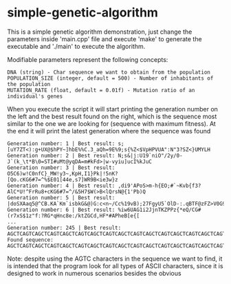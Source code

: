 # simple-genetic-algorithm

This is a simple genetic algorithm demonstration, just change the parameters inside 'main.cpp' file and execute 'make' to generate the executable and './main' to execute the algorithm.

Modifiable parameters represent the following concepts:

	DNA (string) - Char sequence we want to obtain from the population
	POPULATION_SIZE (integer, default = 500) - Number of inhabitants of the population
	MUTATION_RATE (float, default = 0.01f) - Mutation ratio of an individual's genes

When you execute the script it will start printing the generation number on the left and the best result found on the right, which is the sequence most similar to the one we are looking for (sequence with maximum fitness). At the end it will print the latest generation where the sequence was found

	Generation number: 1 | Best result: s;[uY7ZT<):g+UX@$hPY~]hbE%%C.3_aQh=9E%9;s{%Z<$VpHPVUA":N"3?SZ<}UMYLH
	Generation number: 2 | Best result: N;s&|j:U19`niO"/2y/0-J`(k_\t*B\0=STI#uMt@yqDA=m#kFd>|w-vyiu]ucI%kJuC
	Generation number: 3 | Best result: O5C6)w!C0nfC}_MW!y3~,KpH,I1}Pk|!5nK?[Qo.cKG6#7=^%$E01[44e,s7]WR9B<ie3w}z
	Generation number: 4 | Best result: ,di9'APoS>m-h{EO;#`~Kvb{f3?AlC*U!^FrRu8+cKG6#7=^/&5H7$W(>B<lQrsN@{1'Pb)Q
	Generation number: 5 | Best result: |doSXAaq5@^CB.KA`Km`isbkG&@)G:c<n~/Cc%19vB);27FgyU5`OlD-:.qBTF@zFZ>V0G9U
	Generation number: 6 | Best result: %iw6UAG1i2JjnTKZPPz{*eQ/CG#(r7xS$1z"f:?RG*qHnc8e:/ktZGCd,HF*#APheB[e{[
	...
	Generation number: 245 | Best result: AGCTCAGTCAGCTCAGTCAGCTCAGTCAGCTCAGTCAGCTCAGTCAGCTCAGTCAGCTCAGTCAGCTCAGTC
	Found sequence: AGCTCAGTCAGCTCAGTCAGCTCAGTCAGCTCAGTCAGCTCAGTCAGCTCAGTCAGCTCAGTCAGCTCAGTC

Note: despite using the AGTC characters in the sequence we want to find, it is intended that the program look for all types of ASCII characters, since it is designed to work in numerous scenarios besides the obvious
